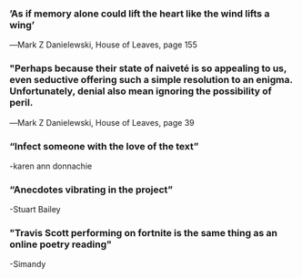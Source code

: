 ### ’As if memory alone could lift the heart like the wind lifts a wing’
 ―Mark Z Danielewski, House of Leaves, page 155

### "Perhaps because their state of naiveté is so appealing to us, even seductive offering such a simple resolution to an enigma. Unfortunately, denial also mean ignoring the possibility of peril.
 ―Mark Z Danielewski, House of Leaves, page 39

### “Infect someone with the love of the text” 
 -karen ann donnachie
 
### “Anecdotes vibrating in the project” 
 -Stuart Bailey
 
### "Travis Scott performing on fortnite is the same thing as an online poetry reading"
-Simandy
